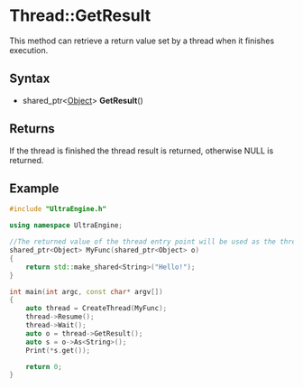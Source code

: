 # Thread::GetResult #
This method can retrieve a return value set by a thread when it finishes execution.

## Syntax ##
- shared_ptr<[Object](Object.md)\> **GetResult**()

## Returns ##
If the thread is finished the thread result is returned, otherwise NULL is returned.

## Example ##
```c++
#include "UltraEngine.h"

using namespace UltraEngine;

//The returned value of the thread entry point will be used as the thread result
shared_ptr<Object> MyFunc(shared_ptr<Object> o)
{
    return std::make_shared<String>("Hello!");
}

int main(int argc, const char* argv[])
{
    auto thread = CreateThread(MyFunc);
    thread->Resume();
    thread->Wait();
    auto o = thread->GetResult();
    auto s = o->As<String>();
    Print(*s.get());

    return 0;
}
```
